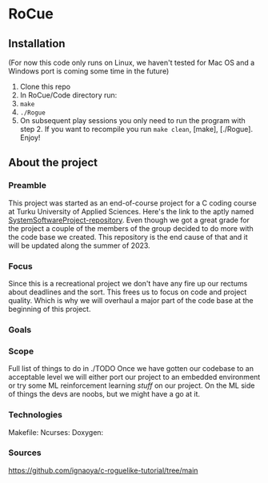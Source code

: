 # RoCue

## Installation
(For now this code only runs on Linux, we haven't tested for Mac OS and a Windows port is coming some time in the future)
1. Clone this repo
2. In RoCue/Code directory run:
  1. `make`
  2. `./Rogue`
  3. On subsequent play sessions you only need to run the program with step 2. If you want to recompile you run `make clean`, [make], [./Rogue].
  Enjoy!
## About the project

### Preamble
This project was started as an end-of-course project for a C coding course at Turku University of Applied Sciences. Here's the link to the aptly named [SystemSoftwareProject-repository](https://github.com/kaipapar/SystemSoftwareProject). Even though we got a great grade for the project a couple of the members of the group decided to do more with the code base we created. This repository is the end cause of that and it will be updated along the summer of 2023.

### Focus
Since this is a recreational project we don't have any fire up our rectums about deadlines and the sort. This frees us to focus on code and project quality. Which is why we will overhaul a major part of the code base at the beginning of this project.

### Goals

### Scope
Full list of things to do in ./TODO
Once we have gotten our codebase to an acceptable level we will either port our project to an embedded environment or try some ML reinforcement learning _stuff_ on our project. On the ML side of things the devs are noobs, but we might have a go at it.

### Technologies
Makefile:
Ncurses:
Doxygen:

### Sources
https://github.com/ignaoya/c-roguelike-tutorial/tree/main
